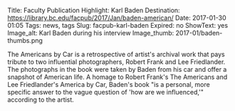 Title: Faculty Publication Highlight: Karl Baden
Destination: https://library.bc.edu/facpub/2017/Jan/baden-american/
Date: 2017-01-30 01:05 
Tags: news, tags 
Slug: facpub-karl-baden
Expired: no
ShowText: yes
Image_alt: Karl Baden during his interview
Image_thumb: 2017-01/baden-thumbs.png

The Americans by Car is a retrospective of artist's archival work that pays tribute to two influential photographers, Robert Frank and Lee Friedlander. The photographs in the book were taken by Baden from his car and offer a snapshot of American life. A homage to Robert Frank's The Americans and Lee Friedlander's America by Car, Baden's book "is a personal, more specific answer to the vague question of 'how are we influenced,'" according to the artist.